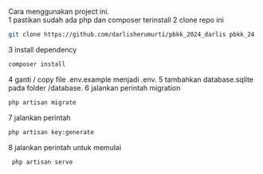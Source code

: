 Cara menggunakan project ini.  
1 pastikan sudah ada php dan composer terinstall
2 clone repo ini
```bash
git clone https://github.com/darlisherumurti/pbkk_2024_darlis pbkk_24
```
3 install dependency
```bash
composer install
```
4 ganti / copy file .env.example menjadi .env. 
5 tambahkan database.sqlite pada folder /database. 
6 jalankan perintah migration
```bash
php artisan migrate
```
7 jalankan perintah 
```bash
php artisan key:generate
```
8 jalankan perintah untuk memulai
```bash
 php artisan serve
``` 
